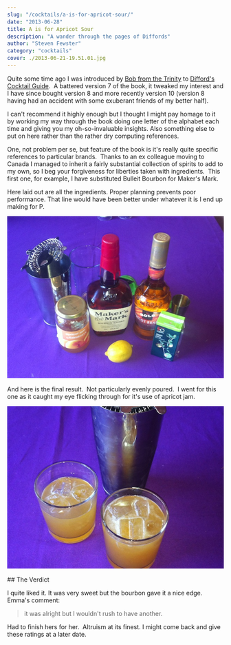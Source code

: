 ```yaml
---
slug: "/cocktails/a-is-for-apricot-sour/"
date: "2013-06-28"
title: A is for Apricot Sour
description: "A wander through the pages of Diffords"
author: "Steven Fewster"
category: "cocktails"
cover: ./2013-06-21-19.51.01.jpg
---
```


Quite some time ago I was introduced by [Bob from the Trinity](http://www.trinity-bar.com/ "Trinity Bar Harrow") to [Difford's Cocktail Guide](http://www.amazon.co.uk/dp/0955627621 "Diffords Guide Version 10 on Amazon").  A battered version 7 of the book, it tweaked my interest and I have since bought version 8 and more recently version 10 (version 8 having had an accident with some exuberant friends of my better half).

I can't recommend it highly enough but I thought I might pay homage to it by working my way through the book doing one letter of the alphabet each time and giving you my oh-so-invaluable insights. Also something else to put on here rather than the rather dry computing references.

One, not problem per se, but feature of the book is it's really quite specific references to particular brands.  Thanks to an ex colleague moving to Canada I managed to inherit a fairly substantial collection of spirits to add to my own, so I beg your forgiveness for liberties taken with ingredients.  This first one, for example, I have substituted Bulleit Bourbon for Maker's Mark.

Here laid out are all the ingredients. Proper planning prevents poor performance. That line would have been better under whatever it is I end up making for P.

![Apricot Sours Ingredients](./2013-06-21-19.36.43.jpg "Apricot Sours Ingredients: Makers Mark used instead of Bulleit Bourbon")

And here is the final result.  Not particularly evenly poured.  I went for this one as it caught my eye flicking through for it's use of apricot jam.

![Apricot Sour](./2013-06-21-19.51.01.jpg "Finished Apricot Sours in an Old Fashioned style glass")

## The Verdict

I quite liked it. It was very sweet but the bourbon gave it a nice edge.  Emma's comment: 

>it was alright but I wouldn't rush to have another.  

Had to finish hers for her.  Altruism at its finest.   I might come back and give these ratings at a later date.
